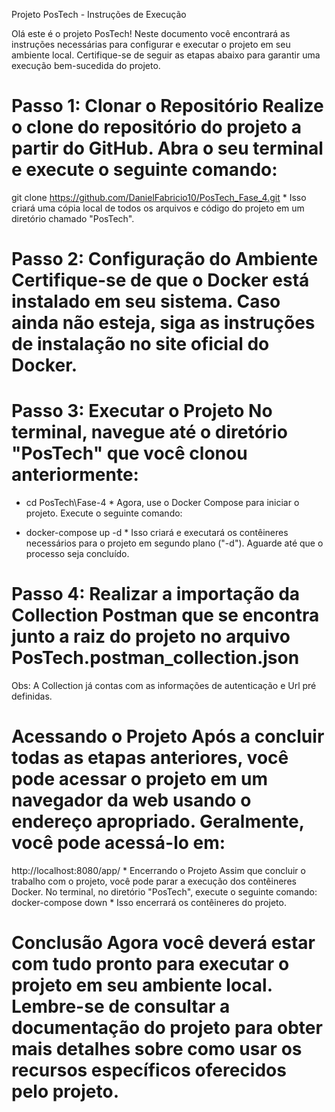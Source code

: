 Projeto PosTech - Instruções de Execução

Olá este é o projeto PosTech! Neste documento você encontrará as instruções necessárias para configurar e executar o projeto em seu ambiente local. Certifique-se de seguir as etapas abaixo para garantir uma execução bem-sucedida do projeto.

# Passo 1: Clonar o Repositório Realize o clone do repositório do projeto a partir do GitHub. Abra o seu terminal e execute o seguinte comando:
git clone https://github.com/DanielFabricio10/PosTech_Fase_4.git *
Isso criará uma cópia local de todos os arquivos e código do projeto em um diretório chamado "PosTech".


# Passo 2: Configuração do Ambiente Certifique-se de que o Docker está instalado em seu sistema. Caso ainda não esteja, siga as instruções de instalação no site oficial do Docker.


# Passo 3: Executar o Projeto No terminal, navegue até o diretório "PosTech" que você clonou anteriormente:

- cd PosTech\Fase-4 *
Agora, use o Docker Compose para iniciar o projeto. Execute o seguinte comando:

- docker-compose up -d *
Isso criará e executará os contêineres necessários para o projeto em segundo plano ("-d"). Aguarde até que o processo seja concluído.

# Passo 4: Realizar a importação da Collection Postman que se encontra junto a raiz do projeto no arquivo PosTech.postman_collection.json

Obs: A Collection já contas com as informações de autenticação e Url pré definidas.


# Acessando o Projeto Após a concluir todas as etapas anteriores, você pode acessar o projeto em um navegador da web usando o endereço apropriado. Geralmente, você pode acessá-lo em:
http://localhost:8080/app/ *
Encerrando o Projeto Assim que concluir o trabalho com o projeto, você pode parar a execução dos contêineres Docker. No terminal, no diretório "PosTech", execute o seguinte comando:
docker-compose down *
Isso encerrará os contêineres do projeto.

# Conclusão Agora você deverá estar com tudo pronto para executar o projeto em seu ambiente local. Lembre-se de consultar a documentação do projeto para obter mais detalhes sobre como usar os recursos específicos oferecidos pelo projeto.
